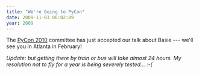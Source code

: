 ```yaml
---
title: "We're Going to PyCon"
date: 2009-11-03 06:02:09
year: 2009
---
```

The <a href="http://us.pycon.org/2010/about/">PyCon 2010</a> committee has just accepted our talk about Basie --- we'll see you in Atlanta in February!

<em>Update: but getting there by train or bus will take almost 24 hours. My resolution not to fly for a year is being severely tested... :-(</em>
